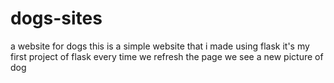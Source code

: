 # dogs-sites
a website for dogs
this is a simple website that i made using flask
it's my first project of flask
every time we refresh the page we see a new picture of dog
